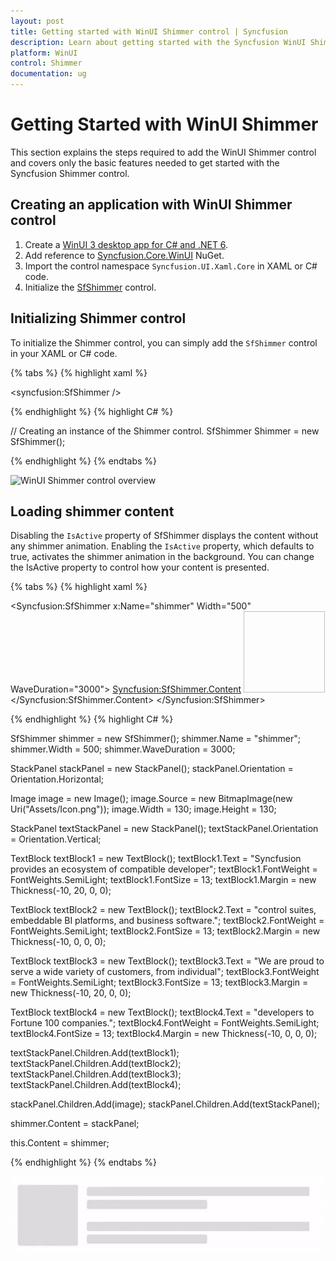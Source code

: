 ```yaml
---
layout: post
title: Getting started with WinUI Shimmer control | Syncfusion
description: Learn about getting started with the Syncfusion WinUI Shimmer(SfShimmer) control and its basic features here.
platform: WinUI
control: Shimmer
documentation: ug
---
```


# Getting Started with WinUI Shimmer

This section explains the steps required to add the WinUI Shimmer control and covers only the basic features needed to get started with the Syncfusion Shimmer control.

## Creating an application with WinUI Shimmer control

1. Create a [WinUI 3 desktop app for C# and .NET 6](https://docs.microsoft.com/en-us/windows/apps/winui/winui3/get-started-winui3-for-desktop).
2. Add reference to [Syncfusion.Core.WinUI](https://www.nuget.org/packages/Syncfusion.Core.WinUI) NuGet. 
3. Import the control namespace `Syncfusion.UI.Xaml.Core` in XAML or C# code.
4. Initialize the [SfShimmer](https://help.syncfusion.com/cr/winui/Syncfusion.UI.Xaml.Core.SfShimmer.html) control.

## Initializing Shimmer control 

To initialize the Shimmer control, you can simply add the `SfShimmer` control in your XAML or C# code.

{% tabs %}
{% highlight xaml %}

<Window
    x:Class="GettingStarted.MainWindow"
    xmlns="http://schemas.microsoft.com/winfx/2006/xaml/presentation"
    xmlns:x="http://schemas.microsoft.com/winfx/2006/xaml"
    xmlns:local="using:GettingStarted"
    xmlns:d="http://schemas.microsoft.com/expression/blend/2008"
    xmlns:mc="http://schemas.openxmlformats.org/markup-compatibility/2006" 
    xmlns:syncfusion="using:Syncfusion.UI.Xaml.Core"
    mc:Ignorable="d">
    <Grid>
        <syncfusion:SfShimmer />
    </Grid>
</Window>

{% endhighlight %} 
{% highlight C# %}

// Creating an instance of the Shimmer control.
SfShimmer Shimmer = new SfShimmer();
           
{% endhighlight %}
{% endtabs %}

![WinUI Shimmer control overview](Shimmer_Images/winui_shimmer_getting_started.gif)

## Loading shimmer content

Disabling the `IsActive` property of SfShimmer displays the content without any shimmer animation. Enabling the `IsActive` property, which defaults to true, activates the shimmer animation in the background. You can change the IsActive property to control how your content is presented.

{% tabs %}
{% highlight xaml %}

<Syncfusion:SfShimmer x:Name="shimmer" Width="500" WaveDuration="3000">
    <Syncfusion:SfShimmer.Content>
        <StackPanel Orientation="Horizontal">
            <Image Source="Assets/Icon.png" Width="130" Height="130"/>
            <StackPanel Orientation="Vertical">
                <TextBlock Text="Syncfusion provides an ecosystem of compatible developer" FontWeight="SemiLight" FontSize="13"  Margin="-10,20,0,0"/>
                <TextBlock Text="control suites, embeddable BI platforms, and business software." FontWeight="SemiLight" FontSize="13" Margin="-10,0,0,0" />
                <TextBlock Text="We are proud to serve a wide variety of customers, from individual" FontWeight="SemiLight" FontSize="13" Margin="-10,20,0,0" />
                <TextBlock Text="developers to Fortune 100 companies." FontWeight="SemiLight" FontSize="13" Margin="-10,0,0,0" />
            </StackPanel>
        </StackPanel>
    </Syncfusion:SfShimmer.Content>
</Syncfusion:SfShimmer>

{% endhighlight %} 
{% highlight C# %}

SfShimmer shimmer = new SfShimmer();
shimmer.Name = "shimmer";
shimmer.Width = 500;
shimmer.WaveDuration = 3000;

StackPanel stackPanel = new StackPanel();
stackPanel.Orientation = Orientation.Horizontal;

Image image = new Image();
image.Source = new BitmapImage(new Uri("Assets/Icon.png"));
image.Width = 130;
image.Height = 130;

StackPanel textStackPanel = new StackPanel();
textStackPanel.Orientation = Orientation.Vertical;

TextBlock textBlock1 = new TextBlock();
textBlock1.Text = "Syncfusion provides an ecosystem of compatible developer";
textBlock1.FontWeight = FontWeights.SemiLight;
textBlock1.FontSize = 13;
textBlock1.Margin = new Thickness(-10, 20, 0, 0);

TextBlock textBlock2 = new TextBlock();
textBlock2.Text = "control suites, embeddable BI platforms, and business software.";
textBlock2.FontWeight = FontWeights.SemiLight;
textBlock2.FontSize = 13;
textBlock2.Margin = new Thickness(-10, 0, 0, 0);

TextBlock textBlock3 = new TextBlock();
textBlock3.Text = "We are proud to serve a wide variety of customers, from individual";
textBlock3.FontWeight = FontWeights.SemiLight;
textBlock3.FontSize = 13;
textBlock3.Margin = new Thickness(-10, 20, 0, 0);

TextBlock textBlock4 = new TextBlock();
textBlock4.Text = "developers to Fortune 100 companies.";
textBlock4.FontWeight = FontWeights.SemiLight;
textBlock4.FontSize = 13;
textBlock4.Margin = new Thickness(-10, 0, 0, 0);

textStackPanel.Children.Add(textBlock1);
textStackPanel.Children.Add(textBlock2);
textStackPanel.Children.Add(textBlock3);
textStackPanel.Children.Add(textBlock4);

stackPanel.Children.Add(image);
stackPanel.Children.Add(textStackPanel);

shimmer.Content = stackPanel;

this.Content = shimmer;

{% endhighlight %}
{% endtabs %}

![WinUI Shimmer control Content](Shimmer_Images/winui_shimmer_content.gif)
